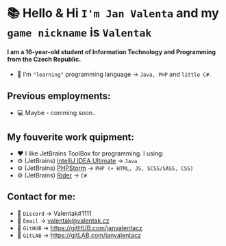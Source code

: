 # 📚 Hello & Hi `I'm Jan Valenta` and my `game nickname` is `Valentak`
#### I am a 16-year-old student of Information Technology and Programming from the Czech Republic.

- 🔧 I’m `"learning"` programming language -> `Java, PHP` and `little C#`.


## Previous employments:
- 💻 Maybe - comming soon..


##  My fouverite work quipment:
- ❤ I like JetBrains ToolBox for programming. I using:
- ⚙ (JetBrains) [IntelliJ IDEA Ultimate](https://www.jetbrains.com/idea/) -> `Java`
- ⚙ (JetBrains) [PHPStorm](https://www.jetbrains.com/phpstorm/) -> `PHP (+ HTML, JS, SCSS/SASS, CSS)`
- ⚙ (JetBrains) [Rider](https://www.jetbrains.com/rider/) -> `C#`


## Contact for me:
- 💬 `Discord` -> Valentak#1111
- 💬 `Email` -> valentak@valentak.cz
- 💬 `GitHUB` -> https://gitHUB.com/janvalentacz
- 💬 `GitLAB` -> https://gitLAB.com/janvalentacz


